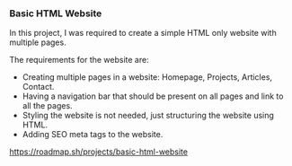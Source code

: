 <h3>Basic HTML Website</h3> 

<p>In this project, I was required to create a simple HTML only website with multiple pages. </p>


<p>The requirements for the website are:</p>
<ul>
<li>Creating multiple pages in a website: Homepage, Projects, Articles, Contact.</li>
<li>Having a navigation bar that should be present on all pages and link to all the pages.</li>
<li>Styling the website is not needed, just structuring the website using HTML.</li>
<li>Adding SEO meta tags to the website.</li>
</ul>

https://roadmap.sh/projects/basic-html-website

